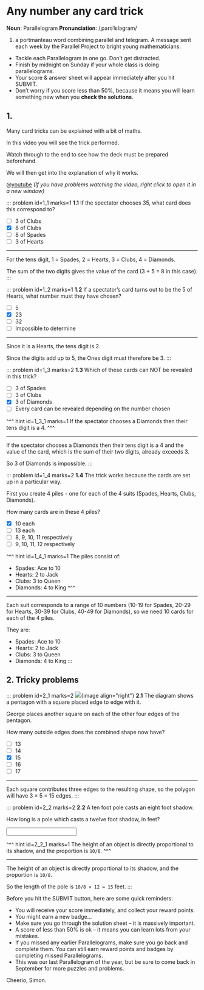 # Any number any card trick

<div class="dictionary">

__Noun__: Parallelogram
__Pronunciation__: /ˌparəˈlɛləɡram/

1. a portmanteau word combining parallel and telegram. A message sent each
week by the Parallel Project to bright young mathematicians.

</div>

*	Tackle each Parallelogram in one go. Don’t get distracted.
*	Finish by midnight on Sunday if your whole class is doing parallelograms.
*	Your score & answer sheet will appear immediately after you hit SUBMIT.
*	Don’t worry if you score less than 50%, because it means you will learn something new when you __check the solutions__.


## 1. 

Many card tricks can be explained with a bit of maths.  

In this video you will see the trick performed.  

Watch through to the end to see how the deck must be prepared beforehand.  

We will then get into the explanation of why it works.

@[youtube](NBqOlFTAhnI?rel=0&start=12&end=307) _(If you have problems watching the video, right click to open it in a new window)_

::: problem id=1_1 marks=1
__1.1__ If the spectator chooses 35, what card does this correspond to?  

* [ ] 3 of Clubs
* [x] 8 of Clubs
* [ ] 8 of Spades
* [ ] 3 of Hearts

---

For the tens digit, 1 = Spades, 2 = Hearts, 3 = Clubs, 4 = Diamonds.  

The sum of the two digits gives the value of the card (3 + 5 = 8 in this case).
:::

::: problem id=1_2 marks=1
__1.2__ If a spectator’s card turns out to be the 5 of Hearts, what number must they have chosen?

* [ ] 5
* [x] 23
* [ ] 32
* [ ] Impossible to determine

---

Since it is a Hearts, the tens digit is 2.  

Since the digits add up to 5, the Ones digit must therefore be 3.
:::

::: problem id=1_3 marks=2
__1.3__ Which of these cards can NOT be revealed in this trick?  

* [ ] 3 of Spades
* [ ] 3 of Clubs
* [x] 3 of Diamonds
* [ ] Every card can be revealed depending on the number chosen

^^^ hint id=1_3_1 marks=1
If the spectator chooses a Diamonds then their tens digit is a 4.
^^^

---

If the spectator chooses a Diamonds then their tens digit is a 4 and the value of the card, which is the sum of their two digits, already exceeds 3.  

So 3 of Diamonds is impossible.
:::

::: problem id=1_4 marks=2
__1.4__ The trick works because the cards are set up in a particular way.  

First you create 4 piles - one for each of the 4 suits (Spades, Hearts, Clubs, Diamonds).  

How many cards are in these 4 piles? 

* [x] 10 each
* [ ] 13 each
* [ ] 8, 9, 10, 11 respectively
* [ ] 9, 10, 11, 12 respectively

^^^ hint id=1_4_1 marks=1
The piles consist of:  
* Spades: Ace to 10
* Hearts: 2 to Jack
* Clubs: 3 to Queen
* Diamonds: 4 to King
^^^

---

Each suit corresponds to a range of 10 numbers (10-19 for Spades, 20-29 for Hearts, 30-39 for Clubs, 40-49 for Diamonds), so we need 10 cards for each of the 4 piles.  

They are:
* Spades: Ace to 10
* Hearts: 2 to Jack
* Clubs: 3 to Queen
* Diamonds: 4 to King
:::


## 2. Tricky problems

<!--- PMC (2020) Q10 --->
::: problem id=2_1 marks=2
![](/resources/6-46-any-number/2-1-pentagon.png){image align="right"}
__2.1__ The diagram shows a pentagon with a square placed edge to edge with it.  

George places another square on each of the other four edges of the pentagon.  

How many outside edges does the combined shape now have?

* [ ] 13
* [ ] 14
* [x] 15
* [ ] 16
* [ ] 17

---

Each square contributes three edges to the resulting shape, so the polygon will have 3 × 5 = 15 edges.
:::

::: problem id=2_2 marks=2 
__2.2__ A ten foot pole casts an eight foot shadow.  

How long is a pole which casts a twelve foot shadow, in feet?

<input type="number" solution="15"/>  

^^^ hint id=2_2_1 marks=1
The height of an object is directly proportional to its shadow, and the proportion is `10/8`.
^^^

---

The height of an object is directly proportional to its shadow, and the proportion is `10/8`.  

So the length of the pole is `10/8 × 12 = 15` feet.
:::


Before you hit the SUBMIT button, here are some quick reminders:

*	You will receive your score immediately, and collect your reward points.
*	You might earn a new badge...  
*	Make sure you go through the solution sheet – it is massively important.
*	A score of less than 50% is ok – it means you can learn lots from your mistakes.
*	If you missed any earlier Parallelograms, make sure you go back and complete them. You can still earn reward points and badges by completing missed Parallelograms.
*   This was our last Parallelogram of the year, but be sure to come back in September for more puzzles and problems.

Cheerio,
Simon.
